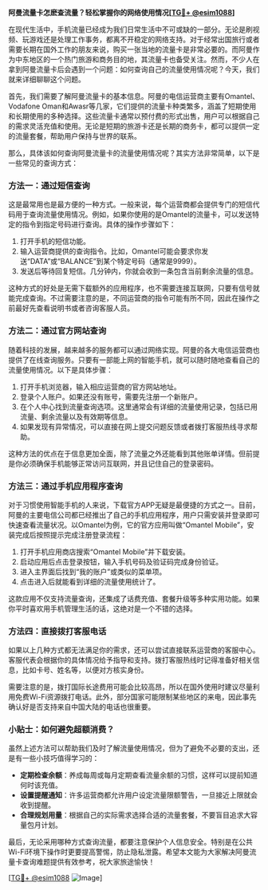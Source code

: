**阿曼流量卡怎麽查流量？轻松掌握你的网络使用情况[[TG💪+ @esim1088](https://t.me/s/esim1088)]**

在现代生活中，手机流量已经成为我们日常生活中不可或缺的一部分。无论是刷视频、玩游戏还是处理工作事务，都离不开稳定的网络支持。对于经常出国旅行或者需要长期在国外工作的朋友来说，购买一张当地的流量卡是非常必要的。而阿曼作为中东地区的一个热门旅游和商务目的地，其流量卡也备受关注。然而，不少人在拿到阿曼流量卡后会遇到一个问题：如何查询自己的流量使用情况呢？今天，我们就来详细聊聊这个问题。

首先，我们需要了解阿曼流量卡的基本信息。阿曼的电信运营商主要有Omantel、Vodafone Oman和Awasr等几家，它们提供的流量卡种类繁多，涵盖了短期使用和长期使用的多种选择。这些流量卡通常以预付费的形式出售，用户可以根据自己的需求灵活充值和使用。无论是短期的旅游卡还是长期的商务卡，都可以提供一定的流量套餐，帮助用户保持与世界的联系。

那么，具体该如何查询阿曼流量卡的流量使用情况呢？其实方法非常简单，以下是一些常见的查询方式：

### 方法一：通过短信查询

这是最常用也是最方便的一种方式。一般来说，每个运营商都会提供专门的短信代码用于查询流量使用情况。例如，如果你使用的是Omantel的流量卡，可以发送特定的指令到指定号码进行查询。具体的操作步骤如下：

1. 打开手机的短信功能。
2. 输入运营商提供的查询指令。比如，Omantel可能会要求你发送“DATA”或“BALANCE”到某个特定号码（通常是9999）。
3. 发送后等待回复短信。几分钟内，你就会收到一条包含当前剩余流量的信息。

这种方式的好处是无需下载额外的应用程序，也不需要连接互联网，只要有信号就能完成查询。不过需要注意的是，不同运营商的指令可能有所不同，因此在操作之前最好先查看说明书或者咨询客服人员。

### 方法二：通过官方网站查询

随着科技的发展，越来越多的服务都可以通过网络实现。阿曼的各大电信运营商也提供了在线查询服务。只要有一部能上网的智能手机，就可以随时随地查看自己的流量使用情况。以下是具体步骤：

1. 打开手机浏览器，输入相应运营商的官方网站地址。
2. 登录个人账户。如果还没有账号，需要先注册一个新账户。
3. 在个人中心找到流量查询选项。这里通常会有详细的流量使用记录，包括已用流量、剩余流量以及有效期等信息。
4. 如果发现有异常情况，可以直接在网上提交问题反馈或者拨打客服热线寻求帮助。

这种方法的优点在于信息更加全面，除了流量之外还能看到其他账单详情。但前提是你必须确保手机能够正常访问互联网，并且记住自己的登录密码。

### 方法三：通过手机应用程序查询

对于习惯使用智能手机的人来说，下载官方APP无疑是最便捷的方式之一。目前，阿曼的主要电信公司都已经推出了自己的手机应用程序，用户只需安装并登录即可快速查看流量状况。以Omantel为例，它的官方应用叫做“Omantel Mobile”，安装完成后按照提示完成注册登录流程：

1. 打开手机应用商店搜索“Omantel Mobile”并下载安装。
2. 启动应用后点击登录按钮，输入手机号码及验证码完成身份验证。
3. 进入主界面后找到“我的账户”或类似的菜单项。
4. 点击进入后就能看到详细的流量使用统计了。

这款应用不仅支持流量查询，还集成了话费充值、套餐升级等多种实用功能。如果你平时喜欢用手机管理生活的话，这绝对是一个不错的选择。

### 方法四：直接拨打客服电话

如果以上几种方式都无法满足你的需求，还可以尝试直接联系运营商的客服中心。客服代表会根据你的具体情况给予指导和支持。拨打客服热线时记得准备好相关信息，比如卡号、姓名等，以便对方核实身份。

需要注意的是，拨打国际长途费用可能会比较高昂，所以在国外使用时建议尽量利用免费Wi-Fi资源拨打电话。此外，部分国家可能限制某些地区的来电，因此事先确认好是否支持来自中国大陆的电话也很重要。

### 小贴士：如何避免超额消费？

虽然上述方法可以帮助我们及时了解流量使用情况，但为了避免不必要的支出，还是有一些小技巧值得学习的：

- **定期检查余额**：养成每周或每月定期查看流量余额的习惯，这样可以提前知道何时该充值。
- **设置提醒通知**：许多运营商都允许用户设定流量限额警告，一旦接近上限就会收到提醒。
- **合理规划用量**：根据自己的实际需求选择合适的流量套餐，不要盲目追求大容量包月计划。

最后，无论采用哪种方式查询流量，都要注意保护个人信息安全。特别是在公共Wi-Fi环境下操作时更要提高警惕，防止隐私泄露。希望本文能为大家解决阿曼流量卡查询难题提供有效参考，祝大家旅途愉快！

[[TG💪+ @esim1088](https://t.me/s/esim1088) ![Image](https://i.postimg.cc/4NQfJmqS/Snipaste-2025-05-13-00-14-12.png)]